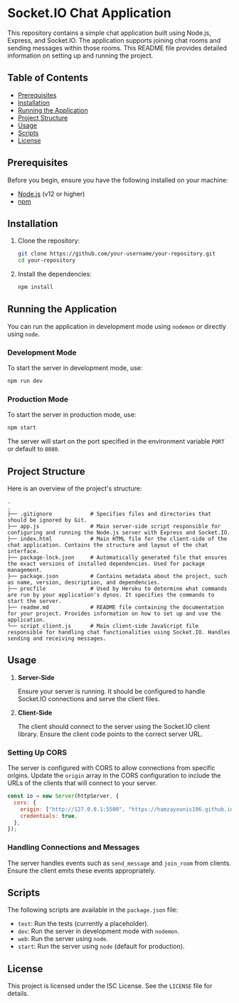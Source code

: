 # Socket.IO Chat Application

This repository contains a simple chat application built using Node.js, Express, and Socket.IO. The application supports joining chat rooms and sending messages within those rooms. This README file provides detailed information on setting up and running the project.

## Table of Contents

- [Prerequisites](#prerequisites)
- [Installation](#installation)
- [Running the Application](#running-the-application)
- [Project Structure](#project-structure)
- [Usage](#usage)
- [Scripts](#scripts)
- [License](#license)

## Prerequisites

Before you begin, ensure you have the following installed on your machine:

- [Node.js](https://nodejs.org/) (v12 or higher)
- [npm](https://www.npmjs.com/)

## Installation

1. Clone the repository:

   ```sh
   git clone https://github.com/your-username/your-repository.git
   cd your-repository
   ```

2. Install the dependencies:
   ```sh
   npm install
   ```

## Running the Application

You can run the application in development mode using `nodemon` or directly using `node`.

### Development Mode

To start the server in development mode, use:

```sh
npm run dev
```

### Production Mode

To start the server in production mode, use:

```sh
npm start
```

The server will start on the port specified in the environment variable `PORT` or default to `8080`.

## Project Structure

Here is an overview of the project's structure:

```
.
.
├── .gitignore            # Specifies files and directories that should be ignored by Git.
├── app.js                # Main server-side script responsible for configuring and running the Node.js server with Express and Socket.IO.
├── index.html            # Main HTML file for the client-side of the chat application. Contains the structure and layout of the chat interface.
├── package-lock.json     # Automatically generated file that ensures the exact versions of installed dependencies. Used for package management.
├── package.json          # Contains metadata about the project, such as name, version, description, and dependencies.
├── procfile              # Used by Heroku to determine what commands are run by your application's dynos. It specifies the commands to start the server.
├── readme.md             # README file containing the documentation for your project. Provides information on how to set up and use the application.
└── script_client.js      # Main client-side JavaScript file responsible for handling chat functionalities using Socket.IO. Handles sending and receiving messages.

```

## Usage

1. **Server-Side**

   Ensure your server is running. It should be configured to handle Socket.IO connections and serve the client files.

2. **Client-Side**

   The client should connect to the server using the Socket.IO client library. Ensure the client code points to the correct server URL.

### Setting Up CORS

The server is configured with CORS to allow connections from specific origins. Update the `origin` array in the CORS configuration to include the URLs of the clients that will connect to your server.

```javascript
const io = new Server(httpServer, {
  cors: {
    origin: ["http://127.0.0.1:5500", "https://hamzayounis106.github.io"],
    credentials: true,
  },
});
```

### Handling Connections and Messages

The server handles events such as `send_message` and `join_room` from clients. Ensure the client emits these events appropriately.

## Scripts

The following scripts are available in the `package.json` file:

- `test`: Run the tests (currently a placeholder).
- `dev`: Run the server in development mode with `nodemon`.
- `web`: Run the server using `node`.
- `start`: Run the server using `node` (default for production).

## License

This project is licensed under the ISC License. See the `LICENSE` file for details.
